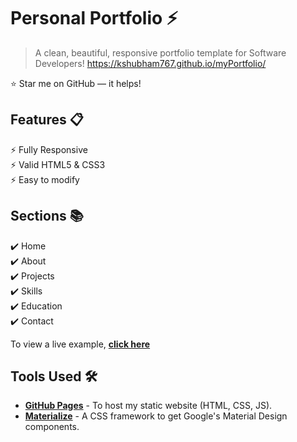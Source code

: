 # Personal Portfolio ⚡️ 
> A clean, beautiful, responsive portfolio template for Software Developers!
> https://kshubham767.github.io/myPortfolio/

:star: Star me on GitHub — it helps!

## Features 📋
⚡️ Fully Responsive\
⚡️ Valid HTML5 & CSS3\
⚡️ Easy to modify

## Sections 📚
✔️ Home\
✔️ About\
✔️ Projects\
✔️ Skills\
✔️ Education\
✔️ Contact

To view a live example, **[click here](https://kshubham767.github.io/myPortfolio/)**

## Tools Used 🛠️
* [<b>GitHub Pages</b>](https://create-react-app.dev/docs/deployment/#github-pages) - To host my static website (HTML, CSS, JS).
* [<b>Materialize</b>](https://materializecss.com/) - A CSS framework to get Google's Material Design components.

